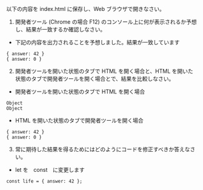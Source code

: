 以下の内容を index.html に保存し、Web ブラウザで開きなさい。
1. 開発者ツール (Chrome の場合 F12) のコンソール上に何が表示されるか予想し、結果が一致するか確認しなさい。
- 下記の内容を出力されることを予想しました。結果が一致しています
```
{ answer: 42 }
{ answer: 0 }
```

2. 開発者ツールを開いた状態のタブで HTML を開く場合と、HTML を開いた状態のタブで開発者ツールを開く場合とで、結果を比較しなさい。
- 開発者ツールを開いた状態のタブで HTML を開く場合
```
Object
Object
```
- HTML を開いた状態のタブで開発者ツールを開く場合
```
{ answer: 42 }
{ answer: 0 }
```

3. 常に期待した結果を得るためにはどのようにコードを修正すべきか答えなさい。
- let を　const　に変更します
```
const life = { answer: 42 };
```
